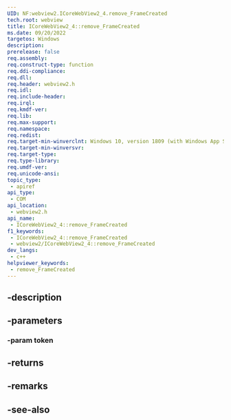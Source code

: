 ```yaml
---
UID: NF:webview2.ICoreWebView2_4.remove_FrameCreated
tech.root: webview
title: ICoreWebView2_4::remove_FrameCreated
ms.date: 09/20/2022
targetos: Windows
description: 
prerelease: false
req.assembly: 
req.construct-type: function
req.ddi-compliance: 
req.dll: 
req.header: webview2.h
req.idl: 
req.include-header: 
req.irql: 
req.kmdf-ver: 
req.lib: 
req.max-support: 
req.namespace: 
req.redist: 
req.target-min-winverclnt: Windows 10, version 1809 (with Windows App SDK 1.1 or later)
req.target-min-winversvr: 
req.target-type: 
req.type-library: 
req.umdf-ver: 
req.unicode-ansi: 
topic_type:
 - apiref
api_type:
 - COM
api_location:
 - webview2.h
api_name:
 - ICoreWebView2_4::remove_FrameCreated
f1_keywords:
 - ICoreWebView2_4::remove_FrameCreated
 - webview2/ICoreWebView2_4::remove_FrameCreated
dev_langs:
 - c++
helpviewer_keywords:
 - remove_FrameCreated
---
```


## -description

## -parameters

### -param token

## -returns

## -remarks

## -see-also

